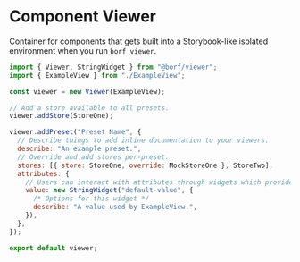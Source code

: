 # Component Viewer

Container for components that gets built into a Storybook-like isolated environment when you run `borf viewer`.

```js
import { Viewer, StringWidget } from "@borf/viewer";
import { ExampleView } from "./ExampleView";

const viewer = new Viewer(ExampleView);

// Add a store available to all presets.
viewer.addStore(StoreOne);

viewer.addPreset("Preset Name", {
  // Describe things to add inline documentation to your viewers.
  describe: "An example preset.",
  // Override and add stores per-preset.
  stores: [{ store: StoreOne, override: MockStoreOne }, StoreTwo],
  attributes: {
    // Users can interact with attributes through widgets which provide a UI and bind its value.
    value: new StringWidget("default-value", {
      /* Options for this widget */
      describe: "A value used by ExampleView.",
    }),
  },
});

export default viewer;
```
